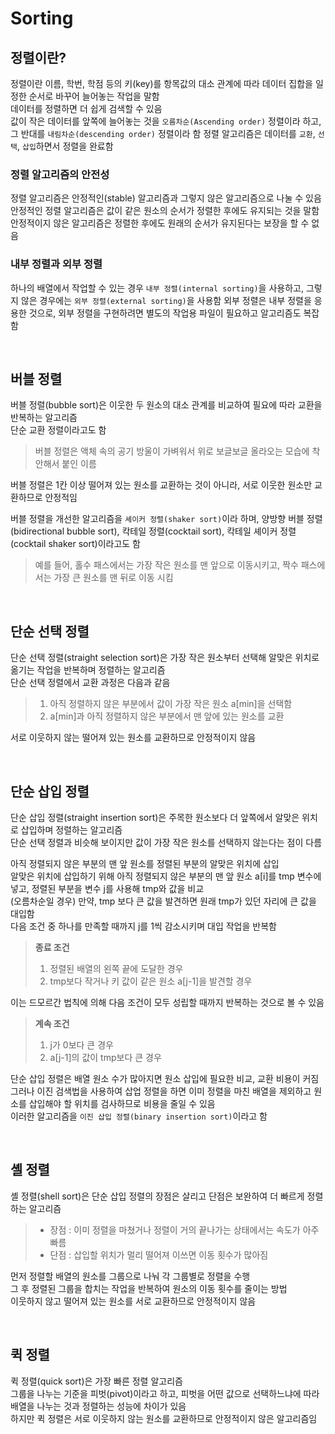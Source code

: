 # Sorting

## 정렬이란?
정렬이란 이름, 학번, 학점 등의 키(key)를 항목값의 대소 관계에 따라 데이터 집합을 일정한 순서로 바꾸어 늘어놓는 작업을 말함<br>
데이터를 정렬하면 더 쉽게 검색할 수 있음<br>
값이 작은 데이터를 앞쪽에 늘어놓는 것을 `오름차순(Ascending order)` 정렬이라 하고, 그 반대를 `내림차순(descending order)` 정렬이라 함
정렬 알고리즘은 데이터를 `교환`, `선택`, `삽입`하면서 정렬을 완료함

### 정렬 알고리즘의 안전성
정렬 알고리즘은 안정적인(stable) 알고리즘과 그렇지 않은 알고리즘으로 나눌 수 있음<br>
안정적인 정렬 알고리즘은 값이 같은 원소의 순서가 정렬한 후에도 유지되는 것을 말함<br>
안정적이지 않은 알고리즘은 정렬한 후에도 원래의 순서가 유지된다는 보장을 할 수 없음

### 내부 정렬과 외부 정렬
하나의 배열에서 작업할 수 있는 경우 `내부 정렬(internal sorting)`을 사용하고, 그렇지 않은 경우에는 `외부 정렬(external sorting)`을 사용함
외부 정렬은 내부 정렬을 응용한 것으로, 외부 정렬을 구현하려면 별도의 작업용 파일이 필요하고 알고리즘도 복잡함

<br>

## 버블 정렬
버블 정렬(bubble sort)은 이웃한 두 원소의 대소 관계를 비교하여 필요에 따라 교환을 반복하는 알고리즘<br>
단순 교환 정렬이라고도 함
> 버블 정렬은 액체 속의 공기 방울이 가벼워서 위로 보글보글 올라오는 모습에 착안해서 붙인 이름

버블 정렬은 1칸 이상 떨어져 있는 원소를 교환하는 것이 아니라, 서로 이웃한 원소만 교환하므로 안정적임<br>

버블 정렬을 개선한 알고리즘을 `셰이커 정렬(shaker sort)`이라 하며, 양방향 버블 정렬(bidirectional bubble sort), 칵테일 정렬(cocktail sort), 칵테일 셰이커 정렬(cocktail shaker sort)이라고도 함
> 예를 들어, 홀수 패스에서는 가장 작은 원소를 맨 앞으로 이동시키고, 짝수 패스에서는 가장 큰 원소를 맨 뒤로 이동 시킴

<br>

## 단순 선택 정렬
단순 선택 정렬(straight selection sort)은 가장 작은 원소부터 선택해 알맞은 위치로 옮기는 작업을 반복하며 정렬하는 알고리즘<br>
단순 선택 정렬에서 교환 과정은 다음과 같음
> 1. 아직 정렬하지 않은 부분에서 값이 가장 작은 원소 a[min]을 선택함
> 2. a[min]과 아직 정렬하지 않은 부분에서 맨 앞에 있는 원소를 교환

서로 이웃하지 않는 떨어져 있는 원소를 교환하므로 안정적이지 않음

<br>

## 단순 삽입 정렬
단순 삽입 정렬(straight insertion sort)은 주목한 원소보다 더 앞쪽에서 알맞은 위치로 삽입하며 정렬하는 알고리즘<br>
단순 선택 정렬과 비슷해 보이지만 값이 가장 작은 원소를 선택하지 않는다는 점이 다름<br>

아직 정렬되지 않은 부분의 맨 앞 원소를 정렬된 부분의 알맞은 위치에 삽입<br>
알맞은 위치에 삽입하기 위해 아직 정렬되지 않은 부분의 맨 앞 원소 a[i]를 tmp 변수에 넣고, 정렬된 부분을 변수 j를 사용해 tmp와 값을 비교<br>
(오름차순일 경우) 만약, tmp 보다 큰 값을 발견하면 원래 tmp가 있던 자리에 큰 값을 대입함<br>
다음 조건 중 하나를 만족할 때까지 j를 1씩 감소시키며 대입 작업을 반복함
> **종료 조건**
> 1. 정렬된 배열의 왼쪽 끝에 도달한 경우
> 2. tmp보다 작거나 키 값이 같은 원소 a[j-1]을 발견할 경우

이는 드모르간 법칙에 의해 다음 조건이 모두 성립할 때까지 반복하는 것으로 볼 수 있음
> **계속 조건**
> 1. j가 0보다 큰 경우
> 2. a[j-1]의 값이 tmp보다 큰 경우

단순 삽입 정렬은 배열 원소 수가 많아지면 원소 삽입에 필요한 비교, 교환 비용이 커짐<br>
그러나 이진 검색법을 사용하여 삽업 정렬을 하면 이미 정렬을 마친 배열을 제외하고 원소를 삽입해야 할 위치를 검사하므로 비용을 줄일 수 있음<br>
이러한 알고리즘을 `이진 삽입 정렬(binary insertion sort)`이라고 함

<br>

## 셸 정렬
셸 정렬(shell sort)은 단순 삽입 정렬의 장점은 살리고 단점은 보완하여 더 빠르게 정렬하는 알고리즘<br>
> - 장점 : 이미 정렬을 마쳤거나 정렬이 거의 끝나가는 상태에서는 속도가 아주 빠름
> - 단점 : 삽입할 위치가 멀리 떨어져 이쓰면 이동 횟수가 많아짐

먼저 정렬할 배열의 원소를 그룹으로 나눠 각 그룹별로 정렬을 수행<br>
그 후 정렬된 그룹을 합치는 작업을 반복하여 원소의 이동 횟수를 줄이는 방법<br>
이웃하지 않고 떨어져 있는 원소를 서로 교환하므로 안정적이지 않음

<br>

## 퀵 정렬
퀵 정렬(quick sort)은 가장 빠른 정렬 알고리즘<br>
그룹을 나누는 기준을 피벗(pivot)이라고 하고, 피벗을 어떤 값으로 선택하느냐에 따라 배열을 나누는 것과 정렬하는 성능에 차이가 있음<br>
하지만 퀵 정렬은 서로 이웃하지 않는 원소를 교환하므로 안정적이지 않은 알고리즘임<br>
